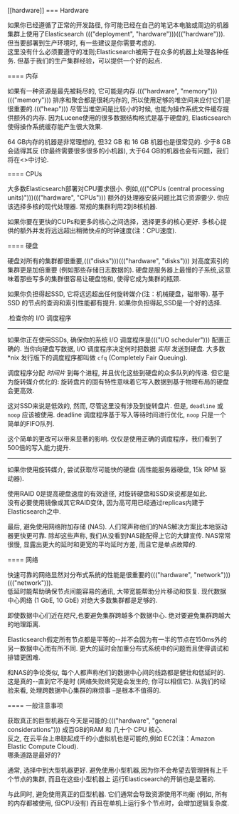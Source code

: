 [[hardware]]
=== Hardware

如果你已经遵循了正常的开发路径, 你可能已经在自己的笔记本电脑或周边的机器集群上使用了Elasticsearch
((("deployment", "hardware")))((("hardware"))).
但当要部署到生产环境时, 有一些建议是你需要考虑的.  
这里没有什么必须要遵守的准则;Elasticsearch被用于在众多的机器上处理各种任务.
但基于我们的生产集群经验，可以提供一个好的起点.

==== 内存

如果有一种资源是最先被耗尽的, 它可能是内存.((("hardware", "memory")))((("memory")))
排序和聚合都是很耗内存的, 所以使用足够的堆空间来应付它们是很重要的.((("heap")))  尽管当堆空间是比较小的时候,
也能为操作系统文件缓存提供额外的内存.  因为Lucene使用的很多数据结构格式是基于硬盘的, Elasticsearch 使得操作系统缓存能产生很大效果.

64 GB内存的机器是非常理想的, 但32 GB 和 16 GB 机器也是很常见的.
少于8 GB 会适得其反 (你最终需要很多很多的小机器), 大于64 GB的机器也会有问题，我们将在<<heap-sizing>>中讨论.

==== CPUs

大多数Elasticsearch部署对CPU要求很小.  例如,((("CPUs (central processing units)")))((("hardware", "CPUs"))) 额外的处理器安装问题比其它资源要少.  你应该选择多核的现代处理器.  常规的集群利用2到8核机器.

如果你要在更快的CUPs和更多的核心之间选择，选择更多的核心更好.  多核心提供的额外并发将远远超出稍微快点的时钟速度(注：CPU速度).

==== 硬盘

硬盘对所有的集群都很重要,((("disks")))((("hardware", "disks"))) 对高度索引的集群更是加倍重要
(例如那些存储日志数据的).  硬盘是服务器上最慢的子系统,这意味着那些写多的集群很容易让硬盘饱和, 使得它成为集群的瓶颈.

如果你负担得起SSD, 它将远远超出任何旋转媒介(注：机械硬盘，磁带等).  基于SSD
的节点的查询和索引性能都有提升.  如果你负担得起,SSD是一个好的选择.

.检查你的 I/O 调度程序
****
如果你正在使用SSDs, 确保你的系统 I/O 调度程序是((("I/O scheduler"))) 配置正确的.
当你向硬盘写数据,  I/O 调度程序决定何时把数据
_实际_ 发送到硬盘.  大多数 *nix 发行版下的调度程序都叫做 `cfq` (Completely Fair Queuing).

调度程序分配 _时间片_ 到每个进程, 并且优化这些到硬盘的众多队列的传递.  但它是为旋转媒介优化的:
旋转盘片的固有特性意味着它写入数据到基于物理布局的硬盘会更高效.

这对SSD来说是低效的, 然而, 尽管这里没有涉及到旋转盘片.  但是, `deadline` 或 `noop` 应该被使用.
deadline 调度程序基于写入等待时间进行优化,  `noop` 只是一个简单的FIFO队列.

这个简单的更改可以带来显著的影响.  仅仅是使用正确的调度程序，我们看到了500倍的写入能力提升.
****

如果你使用旋转媒介, 尝试获取尽可能快的硬盘 (高性能服务器硬盘, 15k RPM 驱动器).

使用RAID 0是提高硬盘速度的有效途径, 对旋转硬盘和SSD来说都是如此.  
没有必要使用镜像或其它RAID变体, 因为高可用已经通过replicas内建于Elasticsearch之中.

最后, 避免使用网络附加存储 (NAS).  人们常声称他们的NAS解决方案比本地驱动器更快更可靠.  除却这些声称,
我们从没看到NAS能配得上它的大肆宣传.  NAS常常很慢, 显露出更大的延时和更宽的平均延时方差, 而且它是单点故障的.

==== 网络

快速可靠的网络显然对分布式系统的性能是很重要的((("hardware", "network")))((("network"))).  
低延时能帮助确保节点间能容易的通讯, 大带宽能帮助分片移动和恢复.  现代数据中心网络
(1 GbE, 10 GbE) 对绝大多数集群都是足够的.

即使数据中心们近在咫尺,也要避免集群跨越多个数据中心.  绝对要避免集群跨越大的地理距离.

Elasticsearch假定所有节点都是平等的--并不会因为有一半的节点在150ms外的另一数据中心而有所不同. 
更大的延时会加重分布式系统中的问题而且使得调试和排错更困难.

和NAS的争论类似, 每个人都声称他们的数据中心间的线路都是健壮和低延时的. 
这是真的--直到它不是时 (网络失败终究是会发生的; 你可以相信它). 从我们的经验来看, 处理跨数据中心集群的麻烦事
&#x2013;是根本不值得的.

==== 一般注意事项

获取真正的巨型机器在今天是可能的:((("hardware", "general considerations")))  成百GB的RAM 和 几十个 CPU 核心.  
反之, 在云平台上串联起成千的小虚拟机也是可能的,例如 EC2(注：Amazon Elastic Compute Cloud).  
哪条道路是最好的?

通常, 选择中到大型机器更好.  避免使用小型机器,因为你不会希望去管理拥有上千个节点的集群, 而且在这些小型机器上
运行Elasticsearch的开销也是显著的.

与此同时, 避免使用真正的巨型机器.  它们通常会导致资源使用不均衡 (例如, 所有的内存都被使用, 但CPU没有) 而且在单机上运行多个节点时，会增加逻辑复杂度.


